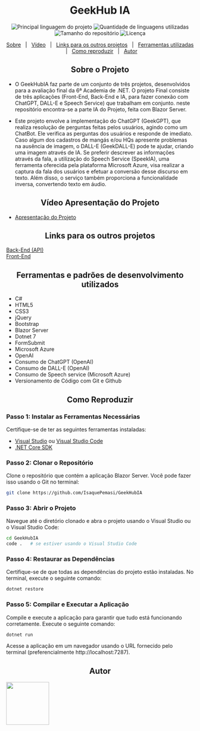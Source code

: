 <h1 align="center">GeekHub IA</h1>

<p align="center">
  <img alt="Principal linguagem do projeto" src="https://img.shields.io/github/languages/top/IsaquePemasi/GeekHubIA?color=56BEB8">

  <img alt="Quantidade de linguagens utilizadas" src="https://img.shields.io/github/languages/count/IsaquePemasi/GeekHubIA?color=56BEB8">

  <img alt="Tamanho do repositório" src="https://img.shields.io/github/repo-size/IsaquePemasi/GeekHubIA?color=56BEB8">

  <img alt="Licença" src="https://img.shields.io/github/license/IsaquePemasi/GeekHubIA?color=56BEB8">

</p>

<p align="center">
  <a href="#sobre-o-projeto">Sobre</a> &#xa0; | &#xa0;  
  <a href="#vídeo-apresentação-do-projeto">Vídeo</a> &#xa0; | &#xa0;
  <a href="#links-para-os-outros-projetos">Links para os outros projetos</a> &#xa0; | &#xa0;
  <a href="#ferramentas-e-padrões-de-desenvolvimento-utilizados">Ferramentas utilizadas</a> &#xa0; | &#xa0;
  <a href="#como-reproduzir">Como reproduzir</a> &#xa0; | &#xa0;
  <a href="#autor" target="_blank">Autor</a>
</p>

<h2 align="center">Sobre o Projeto</h2>

- O GeekHubIA faz parte de um conjunto de três projetos, desenvolvidos para a avaliação final da 6ª Academia de .NET. O projeto Final consiste de três aplicações (Front-End, Back-End e IA, para fazer conexão com ChatGPT, DALL-E e Speech Service) que trabalham em conjunto. neste repositório encontra-se a parte IA do Projeto, feita com Blazor Server.

- Este projeto envolve a implementação do ChatGPT (GeekGPT), que realiza resolução de perguntas feitas pelos usuários, agindo como um ChatBot. Ele verifica as perguntas dos usuários e responde de imediato. Caso algum dos cadastros  de mangás e/ou HQs apresente problemas na ausência de imagem, o DALL-E (GeekDALL-E) pode te ajudar, criando uma imagem através de IA. Se preferir descrever as informações através da fala, a utilização do Speech Service (SpeekIA), uma ferramenta oferecida pela plataforma Microsoft Azure, visa realizar a captura da fala dos usuários e efetuar a conversão desse discurso em texto. Além disso, o serviço também proporciona a funcionalidade inversa, convertendo texto em áudio.

<h2 align="center">Vídeo Apresentação do Projeto</h2>

- [Apresentação do Projeto]()
<h2 align="center">Links para os outros projetos</h2>

[Back-End (API)](https://github.com/IsaquePemasi/GeekHubApi)
</br>
[Front-End](https://github.com/IsaquePemasi/GeekHub)
<h2 align="center">Ferramentas e padrões de desenvolvimento utilizados</h2>

- C#
- HTML5
- CSS3
- jQuery
- Bootstrap 
- Blazor Server
- Dotnet 7
- FormSubmit
- Microsoft Azure
- OpenAI
- Consumo de ChatGPT (OpenAI)
- Consumo de DALL-E (OpenAI)
- Consumo de Speech service (Microsoft Azure)
- Versionamento de Código com Git e Github
<h2 align="center">Como Reproduzir</h2>

### Passo 1: Instalar as Ferramentas Necessárias

Certifique-se de ter as seguintes ferramentas instaladas:

- [Visual Studio](https://visualstudio.microsoft.com/pt-br/downloads/) ou [Visual Studio Code](https://code.visualstudio.com/)
- [.NET Core SDK](https://dotnet.microsoft.com/download)

### Passo 2: Clonar o Repositório

Clone o repositório que contém a aplicação Blazor Server. Você pode fazer isso usando o Git no terminal:

```bash
git clone https://github.com/IsaquePemasi/GeekHubIA
```

### Passo 3: Abrir o Projeto

Navegue até o diretório clonado e abra o projeto usando o Visual Studio ou o Visual Studio Code:

```bash
cd GeekHubIA
code .   # se estiver usando o Visual Studio Code
```

### Passo 4: Restaurar as Dependências

Certifique-se de que todas as dependências do projeto estão instaladas. No terminal, execute o seguinte comando:

```bash
dotnet restore
```

### Passo 5: Compilar e Executar a Aplicação

Compile e execute a aplicação para garantir que tudo está funcionando corretamente. Execute o seguinte comando:

```bash
dotnet run
```

Acesse a aplicação em um navegador usando o URL fornecido pelo terminal (preferencialmente http://localhost:7287).

<h2 align="center">Autor</h2>
<a href="https://github.com/IsaquePemasi/"><img src="https://avatars.githubusercontent.com/u/76749511?v=4" width=115></a>